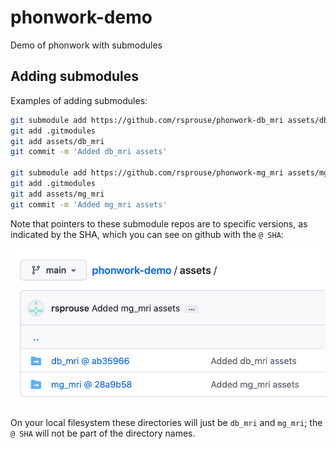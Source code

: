 # phonwork-demo
Demo of phonwork with submodules

## Adding submodules

Examples of adding submodules:

```bash
git submodule add https://github.com/rsprouse/phonwork-db_mri assets/db_mri
git add .gitmodules
git add assets/db_mri
git commit -m 'Added db_mri assets'

git submodule add https://github.com/rsprouse/phonwork-mg_mri assets/mg_mri
git add .gitmodules
git add assets/mg_mri
git commit -m 'Added mg_mri assets'
```

Note that pointers to these submodule repos are to specific versions, as indicated by the SHA, which you can see on github with the `@ SHA`:

![Screenshot of submodule with SHA](assets/submodule_sha.png)

On your local filesystem these directories will just be `db_mri` and `mg_mri`; the `@ SHA` will not be part of the directory names.

